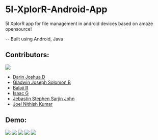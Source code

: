 # 5l-XplorR-Android-App

5l XplorR app for file management in android devices based on amaze opensource!

-- Built using Android, Java 

## Contributors:

<img src="https://img.shields.io/badge/Contributors-6-lightblue">

<ul><li><a href="https://github.com/DarinJoshua-dev">Darin Joshua D</a>

 <li><a href="https://github.com/GladwinJosephSolomon">Gladwin Joseph Solomon B</a>
  
 <li><a href="https://github.com/Balaji036">Balaji R</a>
  
 <li><a href="https://github.com/isaacgn">Isaac G</a>

 <li><a href="https://github.com/Jebastin-stephen">Jebastin Stephen Sarjin John</a>
 
 <li><a href="https://github.com/JoelNithishKumar">Joel Nithish Kumar</a>
</ul>

## Demo:

<img src="https://github.com/DarinJoshua-dev/5l-XplorR-Android-App/blob/master/images/Screenshot_1.jpg">
<img src="https://github.com/DarinJoshua-dev/5l-XplorR-Android-App/blob/master/images/Screenshot_2.jpg">
<img src="https://github.com/DarinJoshua-dev/5l-XplorR-Android-App/blob/master/images/Screenshot_3.jpg">
<img src="https://github.com/DarinJoshua-dev/5l-XplorR-Android-App/blob/master/images/Screenshot_4.jpg">
<img src="https://github.com/DarinJoshua-dev/5l-XplorR-Android-App/blob/master/images/Screenshot_5.jpg">

